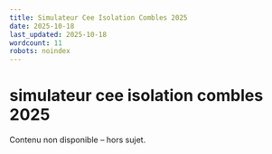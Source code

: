 ```yaml
---
title: Simulateur Cee Isolation Combles 2025
date: 2025-10-18
last_updated: 2025-10-18
wordcount: 11
robots: noindex
---
```


# simulateur cee isolation combles 2025

Contenu non disponible – hors sujet.